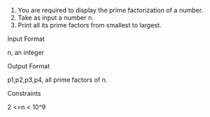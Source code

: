 1. You are required to display the prime factorization of a number.
2. Take as input a number n.
3. Print all its prime factors from smallest to largest.

Input Format

n, an integer

Output Format

p1,p2,p3,p4, all prime factors of n.

Constraints

2 <=n < 10^9